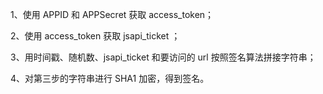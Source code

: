 1、使用 APPID 和 APPSecret 获取 access_token；

2、使用 access_token 获取 jsapi_ticket ；

3、用时间戳、随机数、jsapi_ticket 和要访问的 url 按照签名算法拼接字符串；

4、对第三步的字符串进行 SHA1 加密，得到签名。
